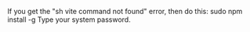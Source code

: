 If you get the "sh vite command not found" error, then do this:
sudo npm install -g 
Type your system password.